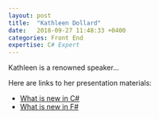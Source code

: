 ```yaml
---
layout: post
title:  "Kathleen Dollard"
date:   2018-09-27 11:48:33 +0400
categories: Front End
expertise: C# Expert
---
```


Kathleen is a renowned speaker...

Here are links to her presentation materials:

- [What is new in C#](https://www.dropbox.com/s/63r3hr2nc0vqsyr/Workshop%20Demos.pptx?dl=1)
- [What is new in F#](https://www.dropbox.com/s/63r3hr2nc0vqsyr/Workshop%20Demos.pptx?dl=1)